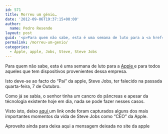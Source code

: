 ```yaml
---
id: 571
title: Morreu um génio…
date: '2012-09-06T19:37:15+00:00'
author: 
  name: Pedro Resende
layout: post
guid: '<p>Para quem não sabe, esta é uma semana de luto para a <a href="http://www.apple.com/" target="_blank">Apple </a>e para todos aqueles que tem dispositivos provenientes dessa empresa.</p><p>Isto deve-se ao facto do “Pai” da apple, Steve Jobs, ter falecido'
permalink: /morreu-um-genio/
categories:
  - Apple, apple, Jobs, Steve, Steve Jobs
---
```

Para quem não sabe, esta é uma semana de luto para a <a href="http://www.apple.com/" target="_blank">Apple </a>e para todos aqueles que tem dispositivos provenientes dessa empresa.

Isto deve-se ao facto do “Pai” da apple, Steve Jobs, ter falecido na passada quarta-feira, 7 de Outubro.

Como já se sabia, o senhor tinha um cancro do pâncreas e apesar da técnologia existente hoje em dia, nada se pode fazer nesses casos.

Visto isto, deixo <a href="http://lightbox.time.com/2011/10/06/in-a-private-light-diana-walkers-photos-of-steve-jobs/#1" target="_blank">aqui </a>um link onde foram capturados alguns dos mais importantes momentos da vida de Steve Jobs como “CEO” da Apple.

Aproveito ainda para deixa aqui a mensagem deixada no site da apple